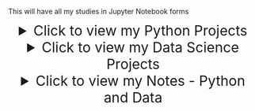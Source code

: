 This will have all my studies in Jupyter Notebook forms

<details>
  <summary style="text-align: center; font-size: 2em;">Click to view my Python Projects</summary>

  - <a href="https://github.com/Ardit-Islami/Time_Calculator" style="font-weight: bold; font-size: 16px; font-family: Georgia;">Project 1 - Time Calculator</a>

    <details>
      <summary>View GIF</summary>
      <p align="center">
        <img src="https://ardit-islami.github.io/images/timer_calculator.gif" width="500" height="300" />
      </p>
    </details>
    
  - <a href="https://github.com/Ardit-Islami/Arithmetic_Formatter/">Project 2 - Arithmetic Formatter</a>

    <details>
      <summary>View GIF</summary>
      <p align="center">
        <img src="https://ardit-islami.github.io/images/Arithmetic_GIF.gif" width="500" height="300" />
      </p>
    </details>

</details>

<details>
  <summary style="text-align: center; font-size: 2em;">Click to view my Data Science Projects</summary>

  <!-- Any additional notes or projects can go here -->
  - Project 1
  - Project 2
</details>

<details>
  <summary style="text-align: center; font-size: 2em;">Click to view my Notes - Python and Data</summary>

  <!-- Any additional notes or projects can go here -->
  - Note 1
  - Note 2
</details>
